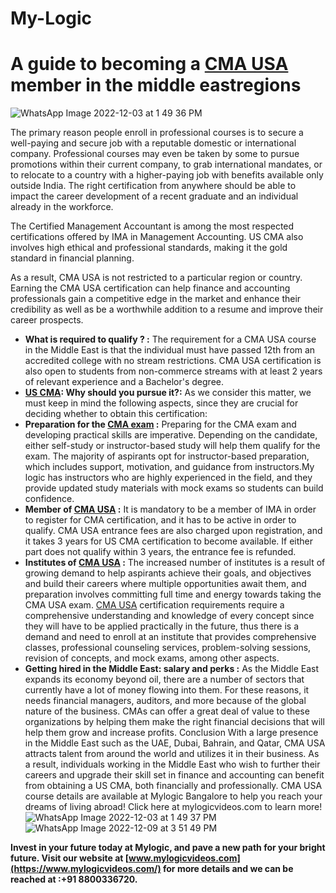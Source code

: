 # My-Logic
# **A guide to becoming a [CMA USA](https://www.mylogicvideos.com/CMA-USA) member in the middle  eastregions**

![WhatsApp Image 2022-12-03 at 1 49 36 PM](https://user-images.githubusercontent.com/120785273/208278857-79765ee6-ded0-4139-b3f4-f009d626cd87.jpeg)

The primary reason people enroll in professional courses is to secure a well-paying and secure job with a reputable domestic or international company. Professional courses may even be taken by some to pursue promotions within their current company, to grab international mandates, or to relocate to a country with a higher-paying job with benefits available only outside India. The right certification from anywhere should be able to impact the career development of a recent graduate and an individual already in the workforce.

The Certified Management Accountant is among the most respected certifications offered by IMA in Management Accounting. US CMA also involves high ethical and professional standards, making it the gold standard in financial planning. 

As a result, CMA USA is not restricted to a particular region or country. Earning the CMA USA certification can help finance and accounting professionals gain a competitive edge in the market and enhance their credibility as well as be a worthwhile addition to a resume and improve their career prospects.

-	**What is required to qualify  ? :**
The requirement for a CMA USA course in the Middle East is that the individual must have passed 12th from an accredited college with no stream restrictions. CMA USA certification is also open to students from non-commerce streams with at least 2 years of relevant experience and a Bachelor's degree.
- **[US CMA](https://www.mylogicvideos.com/CMA-USA): Why should you pursue it?:**
 As we consider this matter, we must keep in mind the following aspects, since they are crucial for deciding whether to obtain this certification:
- **Preparation for the [CMA exam](https://www.mylogicvideos.com/CMA-USA) :**
Preparing for the CMA exam and developing practical skills are imperative. Depending on the candidate, either self-study or instructor-based study will help them qualify for the exam. The majority of aspirants opt for instructor-based preparation, which includes support, motivation, and guidance from instructors.My logic has instructors who are highly experienced in the field, and they provide updated study materials with mock exams so students can build confidence.
-	**Member of [CMA USA](https://www.mylogicvideos.com/CMA-USA) :**
It is mandatory to be a member of IMA in order to register for CMA certification, and it has to be active in order to qualify. CMA USA entrance fees are also charged upon registration, and it takes 3 years for US CMA certification to become available. If either part does not qualify within 3 years, the entrance fee is refunded.
-	**Institutes of [CMA USA](https://www.mylogicvideos.com/CMA-USA) :**
The increased number of institutes is a result of growing demand to help aspirants achieve their goals, and objectives and build their careers where multiple opportunities await them, and preparation involves committing full time and energy towards taking the CMA USA exam.
[CMA USA](https://www.mylogicvideos.com/CMA-USA) certification requirements require a comprehensive understanding and knowledge of every concept since they will have to be applied practically in the future, thus there is a demand and need to enroll at an institute that provides comprehensive classes, professional counseling services, problem-solving sessions, revision of concepts, and mock exams, among other aspects.
-	**Getting hired in the Middle East: salary and perks :**
As the Middle East expands its economy beyond oil, there are a number of sectors that currently have a lot of money flowing into them. For these reasons, it needs financial managers, auditors, and more because of the global nature of the business. CMAs can offer a great deal of value to these organizations by helping them make the right financial decisions that will help them grow and increase profits.
Conclusion
With a large presence in the Middle East such as the UAE, Dubai, Bahrain, and Qatar, CMA USA attracts talent from around the world and utilizes it in their business. As a result, individuals working in the Middle East who wish to further their careers and upgrade their skill set in finance and accounting can benefit from obtaining a US CMA, both financially and professionally. CMA USA course details are available at Mylogic Bangalore to help you reach your dreams of living abroad! Click here at mylogicvideos.com to learn more!
![WhatsApp Image 2022-12-03 at 1 49 37 PM](https://user-images.githubusercontent.com/120785273/208277031-a7115b67-2452-4f16-8cbc-f5e7d6e7da2a.jpeg)
![WhatsApp Image 2022-12-09 at 3 51 49 PM](https://user-images.githubusercontent.com/120785273/208277042-407275d1-51d0-45a1-8e71-c3334c123b91.jpeg)

**Invest in your future today at Mylogic, and pave a new path for your bright future.
Visit our website at [www.mylogicvideos.com](https://www.mylogicvideos.com/) for more details and we can be reached at :+91 8800336720.**
